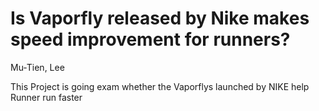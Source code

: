 Is Vaporfly released by Nike makes speed improvement for runners?
================
Mu-Tien, Lee

This Project is going exam whether the Vaporflys launched by NIKE help
Runner run faster
